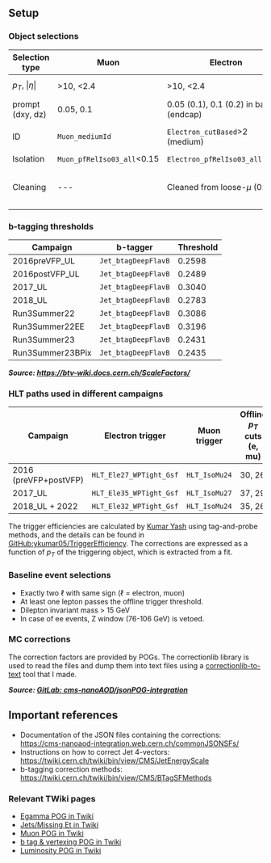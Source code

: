 ## Setup
### Object selections
| Selection type | Muon | Electron | Jet | 
|--|--|--|--|
|$p_{T}$, $\lvert \eta \rvert$ | >10, <2.4 | >10, <2.4 | >50, <2.4 |
| prompt (dxy, dz)| 0.05, 0.1 | 0.05 (0.1), 0.1 (0.2) in barrel (endcap) | -- |
| ID              | `Muon_mediumId` | `Electron_cutBased`>2 (medium) | `Jet_jetId` >= 1 (2 in 2016) |
| Isolation       | `Muon_pfRelIso03_all`<0.15 | `Electron_pfRelIso03_all`<0.15 | -- |
|Cleaning         |--- |Cleaned from loose-$\mu$ (0.4)| Cleaned from loose-$\mu$/e (0.4)

### b-tagging thresholds
|Campaign|b-tagger| Threshold|
|--|--|--|
|2016preVFP_UL    |`Jet_btagDeepFlavB`|0.2598|
|2016postVFP_UL   |`Jet_btagDeepFlavB`|0.2489|
|2017_UL          |`Jet_btagDeepFlavB`|0.3040|
|2018_UL          |`Jet_btagDeepFlavB`|0.2783|
|Run3Summer22     |`Jet_btagDeepFlavB`|0.3086|
|Run3Summer22EE   |`Jet_btagDeepFlavB`|0.3196|
|Run3Summer23     |`Jet_btagDeepFlavB`|0.2431|
|Run3Summer23BPix |`Jet_btagDeepFlavB`|0.2435|

***Source: https://btv-wiki.docs.cern.ch/ScaleFactors/***

### HLT paths used in different campaigns
|Campaign|Electron trigger|Muon trigger|Offline $p_{T}$ cuts (e, mu)|
|--|--|--|--|
|2016 (preVFP+postVFP) |`HLT_Ele27_WPTight_Gsf`|`HLT_IsoMu24`|30, 26|
|2017_UL               |`HLT_Ele35_WPTight_Gsf`|`HLT_IsoMu27`|37, 29|
|2018_UL + 2022        |`HLT_Ele32_WPTight_Gsf`|`HLT_IsoMu24`|35, 26|

The trigger efficiencies are calculated by [Kumar Yash](https://github.com/ykumar05) using tag-and-probe methods, and the details can be found in [GitHub:ykumar05/TriggerEfficiency](https://github.com/ykumar05/TriggerEfficiency). The corrections are expressed as a function of $p_{T}$ of the triggering object, which is extracted from a fit.

### Baseline event selections
- Exactly two $\ell$ with same sign ($\ell$ = electron, muon)
- At least one lepton passes the offline trigger threshold.
- Dilepton invariant mass > 15 GeV
- In case of ee events, Z window (76-106 GeV) is vetoed.

### MC corrections
The correction factors are provided by POGs. The correctionlib library is used to read the files and dump them into text files using a [correctionlib-to-text](https://github.com/phazarik/correctionlib-to-text) tool that I made.

***Source: [GitLab: cms-nanoAOD/jsonPOG-integration](https://gitlab.cern.ch/cms-nanoAOD/jsonpog-integration)*** 


## Important references
- Documentation of the JSON files containing the corrections: https://cms-nanoaod-integration.web.cern.ch/commonJSONSFs/
- Instructions on how to correct Jet 4-vectors: https://twiki.cern.ch/twiki/bin/view/CMS/JetEnergyScale
- b-tagging correction methods: https://twiki.cern.ch/twiki/bin/view/CMS/BTagSFMethods

### Relevant TWiki pages
-   [Egamma POG in Twiki](https://twiki.cern.ch/twiki/bin/view/CMS/EgammaPOG)
-   [Jets/Missing Et in Twiki](https://twiki.cern.ch/twiki/bin/view/CMS/JetMET)
-   [Muon POG in Twiki](https://twiki.cern.ch/twiki/bin/view/CMS/MuonPOG)
-   [b tag & vertexing POG in Twiki](https://twiki.cern.ch/twiki/bin/view/CMS/BtagPOG)
-   [Luminosity POG in Twiki](https://twiki.cern.ch/twiki/bin/view/CMS/TWikiLUM)

